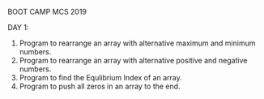 BOOT CAMP MCS 2019

DAY 1:
1. Program to rearrange an array with alternative maximum and minimum numbers.
2. Program to rearrange an array with alternative positive and negative numbers. 
3. Program to find the Equlibrium Index of an array.
4. Program to push all zeros in an array to the end.
